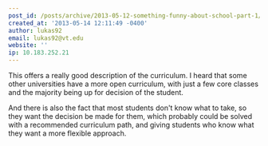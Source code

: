 ```yaml
---
post_id: /posts/archive/2013-05-12-something-funny-about-school-part-1/
created_at: '2013-05-14 12:11:49 -0400'
author: lukas92
email: lukas92@vt.edu
website: ''
ip: 10.183.252.21
---
```


This offers a really good description of the curriculum. I heard that some other universities have a more open curriculum, with just a few core classes and the majority being up for decision of the student.

And there is also the fact that most students don't know what to take, so they want the decision be made for them, which probably could be solved with a recommended curriculum path, and giving students who know what they want a more flexible approach.